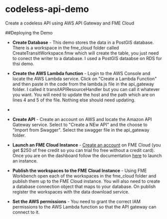 # codeless-api-demo
Create a codeless API using AWS API Gateway and FME Cloud

##Deploying the Demo

- **Create Database** - This demo stores the data in a PostGIS database. There is a workspace in the fme_cloud folder called CreateTransitWorkspace.fmw which will create the table, you just need to conect the writer to a database. I used a PostGIS dataabse on RDS for thsi demo.

- **Create the AWS Lambda function** - Login to the AWS Console and locate the AWS Lambda service. Click on "Create a Lambda Function" and then paste in the code from the lambda.js file in the api_gateway folder. I called it transitAPIResourceHandler but you can call it whatever you want. You will need to update the host and the path which are on lines 4 and 5 of the file. Nothing else should need updating. 
- 
- **Create API** - Create an account on AWS and locate the Amazon API Gateway service. Select to "Create a NEw API" and the choose to "Import from Swagger". Select the swagger file in the api_gateway folder.

- **Launch an FME Cloud Instance** - [Create an account](https://console.fmecloud.safe.com/signup) on FME Cloud (you get $250 of free credit so you can trial fro free without a credit card). Once you are on the dashboard follow the documentation [here](http://docs.safe.com/fme_cloud/FME_Cloud/Content/Getting_Started/Launch_an_Instance.htm) to launch an instance.

- **Publish the workspaces to the FME Cloud Instance** - Using FME Workbench open each of the workspaces in the fme_cloud folder and publish them up to the FME Cloud instance. You will also need to create a database connection object that maps to your database. On publish register the workspaces with the data download service.

- **Set the AWS permissions** - You need to grant the correct IAM permissions to the AWS Lambda function so that the API gateway can connect to it.